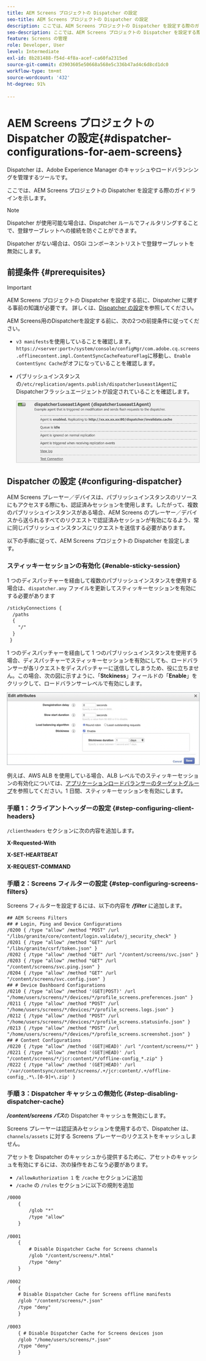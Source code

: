 ```yaml
---
title: AEM Screens プロジェクトの Dispatcher の設定
seo-title: AEM Screens プロジェクトの Dispatcher の設定
description: ここでは、AEM Screens プロジェクトの Dispatcher を設定する際のガイドラインについて説明します。
seo-description: ここでは、AEM Screens プロジェクトの Dispatcher を設定する際のガイドラインについて説明します。
feature: Screens の管理
role: Developer, User
level: Intermediate
exl-id: 8b281488-f54d-4f8a-acef-ca60fa2315ed
source-git-commit: d3903605e50668a568e5c336b47ad4c6d8cd1dc0
workflow-type: tm+mt
source-wordcount: '432'
ht-degree: 91%

---
```


# AEM Screens プロジェクトの Dispatcher の設定{#dispatcher-configurations-for-aem-screens}

Dispatcher は、Adobe Experience Manager のキャッシュやロードバランシングを管理するツールです。

ここでは、AEM Screens プロジェクトの Dispatcher を設定する際のガイドラインを示します。

>[!NOTE]
>
>Dispatcher が使用可能な場合は、Dispatcher ルールでフィルタリングすることで、登録サーブレットへの接続を防ぐことができます。
>
>Dispatcher がない場合は、OSGi コンポーネントリストで登録サーブレットを無効にします。

## 前提条件 {#prerequisites}

>[!IMPORTANT]
>AEM Screens プロジェクトの Dispatcher を設定する前に、Dispatcher に関する事前の知識が必要です。
>詳しくは、[Dispatcher の設定](https://docs.adobe.com/content/help/ja-JP/experience-manager-dispatcher/using/configuring/dispatcher-configuration.html)を参照してください。

AEM Screens用のDispatcherを設定する前に、次の2つの前提条件に従ってください。

* `v3 manifests`を使用していることを確認します。 `https://<server:port>/system/console/configMgr/com.adobe.cq.screens.offlinecontent.impl.ContentSyncCacheFeatureFlag`に移動し、`Enable ContentSync Cache`がオフになっていることを確認します。

* パブリッシュインスタンスの`/etc/replication/agents.publish/dispatcher1useast1Agent`にDispatcherフラッシュエージェントが設定されていることを確認します。

   ![画像](/help/user-guide/assets/dispatcher/dispatcher-1.png)

## Dispatcher の設定 {#configuring-dispatcher}

AEM Screens プレーヤー／デバイスは、パブリッシュインスタンスのリソースにもアクセスする際にも、認証済みセッションを使用します。したがって、複数のパブリッシュインスタンスがある場合、AEM Screens のプレーヤー／デバイスから送られるすべてのリクエストで認証済みセッションが有効になるよう、常に同じパブリッシュインスタンスにリクエストを送信する必要があります。

以下の手順に従って、AEM Screens プロジェクトの Dispatcher を設定します。

### スティッキーセッションの有効化 {#enable-sticky-session}

1 つのディスパッチャーを経由して複数のパブリッシュインスタンスを使用する場合は、`dispatcher.any` ファイルを更新してスティッキーセッションを有効にする必要があります

```xml
/stickyConnections {
  /paths
  {
    "/"
  }
 }
```

1 つのディスパッチャーを経由して 1 つのパブリッシュインスタンスを使用する場合、ディスパッチャーでスティッキーセッションを有効にしても、ロードバランサーが各リクエストをディスパッチャーに送信してしまうため、役に立ちません。この場合、次の図に示すように、「**Stckiness**」フィールドの「**Enable**」をクリックして、ロードバランサーレベルで有効にします。

![画像](/help/user-guide/assets/dispatcher/dispatcher-enable.png)

例えば、AWS ALB を使用している場合、ALB レベルでのスティッキーセッションの有効化については、[アプリケーションロードバランサーのターゲットグループ](https://docs.aws.amazon.com/elasticloadbalancing/latest/application/load-balancer-target-groups.html)を参照してください。1 日間、スティッキーセッションを有効にします。

### 手順 1：クライアントヘッダーの設定 {#step-configuring-client-headers}

`/clientheaders` セクションに次の内容を追加します。

**X-Requested-With**

**X-SET-HEARTBEAT**

**X-REQUEST-COMMAND**

### 手順 2：Screens フィルターの設定 {#step-configuring-screens-filters}

Screens フィルターを設定するには、以下の内容を ***/filter*** に追加します。

```
## AEM Screens Filters
## # Login, Ping and Device Configurations
/0200 { /type "allow" /method "POST" /url "/libs/granite/core/content/login.validate/j_security_check" }
/0201 { /type "allow" /method "GET" /url "/libs/granite/csrf/token.json" }
/0202 { /type "allow" /method "GET" /url "/content/screens/svc.json" }
/0203 { /type "allow" /method "GET" /url "/content/screens/svc.ping.json" }
/0204 { /type "allow" /method "GET" /url "/content/screens/svc.config.json" }
## # Device Dashboard Configurations
/0210 { /type "allow" /method '(GET|POST)' /url "/home/users/screens/*/devices/*/profile_screens.preferences.json" }
/0211 { /type "allow" /method "POST" /url "/home/users/screens/*/devices/*/profile_screens.logs.json" }
/0212 { /type "allow" /method "POST" /url "/home/users/screens/*/devices/*/profile_screens.statusinfo.json" }
/0213 { /type "allow" /method "POST" /url "/home/users/screens/*/devices/*/profile_screens.screenshot.json" }
## # Content Configurations
/0220 { /type "allow" /method '(GET|HEAD)' /url "/content/screens/*" }
/0221 { /type "allow" /method '(GET|HEAD)' /url "/content/screens/*/jcr:content/*/offline-config_*.zip" }
/0222 { /type "allow" /method '(GET|HEAD)' /url '/var/contentsync/content/screens/.+/jcr:content/.+/offline-config_.*\.[0-9]+\.zip' }
```

### 手順 3：Dispatcher キャッシュの無効化 {#step-disabling-dispatcher-cache}

***/content/screens パス***&#x200B;の Dispatcher キャッシュを無効にします。

Screens プレーヤーは認証済みセッションを使用するので、Dispatcher は、`channels/assets` に対する Screens プレーヤーのリクエストをキャッシュしません。

アセットを Dispatcher のキャッシュから提供するために、アセットのキャッシュを有効にするには、次の操作をおこなう必要があります。

* `/allowAuthorization 1` を `/cache` セクションに追加
* `/cache` の `/rules` セクションに以下の規則を追加

```xml
/0000
    {
        /glob "*"
        /type "allow"
    }   

/0001
    {
        # Disable Dispatcher Cache for Screens channels
        /glob "/content/screens/*.html"
        /type "deny" 
    }

/0002
    {
    # Disable Dispatcher Cache for Screens offline manifests
    /glob "/content/screens/*.json"
    /type "deny"
    }

/0003
    { # Disable Dispatcher Cache for Screens devices json 
    /glob "/home/users/screens/*.json"
    /type "deny"
    }
```
